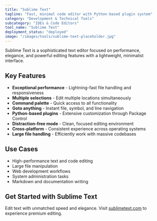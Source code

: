 ```yaml
---
title: "Sublime Text"
tagline: "Fast, minimal code editor with Python-based plugin system"
category: "Development & Technical Tools"
subcategory: "IDEs & Code Editors"
tool_name: "Sublime Text"
deployment_status: "deployed"
image: "/images/tools/sublime-text-placeholder.jpg"
---
```

Sublime Text is a sophisticated text editor focused on performance, elegance, and powerful editing features with a lightweight, minimalist interface.

## Key Features

- **Exceptional performance** - Lightning-fast file handling and responsiveness
- **Multiple selections** - Edit multiple locations simultaneously
- **Command palette** - Quick access to all functionality
- **Goto anything** - Instant file, symbol, and line navigation
- **Python-based plugins** - Extensive customization through Package Control
- **Distraction-free mode** - Clean, focused editing environment
- **Cross-platform** - Consistent experience across operating systems
- **Large file handling** - Efficiently work with massive codebases

## Use Cases

- High-performance text and code editing
- Large file manipulation
- Web development workflows
- System administration tasks
- Markdown and documentation writing

## Get Started with Sublime Text

Edit text with unmatched speed and elegance. Visit [sublimetext.com](https://www.sublimetext.com) to experience premium editing.